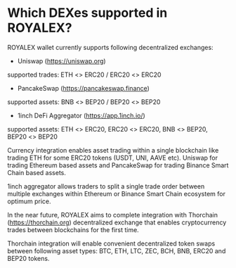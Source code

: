 # Which DEXes supported in ROYALEX?

ROYALEX wallet currently supports following decentralized exchanges:

- Uniswap (https://uniswap.org)

supported trades: ETH <> ERC20 / ERC20 <> ERC20

- PancakeSwap (https://pancakeswap.finance)

supported assets: BNB <> BEP20 / BEP20 <> BEP20

- 1inch DeFi Aggregator (https://app.1inch.io/)

supported assets: ETH <> ERC20, ERC20 <> ERC20, BNB <> BEP20, BEP20 <> BEP20

Currency integration enables asset trading within a single blockchain like trading ETH for some ERC20 tokens (USDT, UNI, AAVE etc). Uniswap for trading Ethereum based assets and PancakeSwap for trading Binance Smart Chain based assets.

1inch aggregator allows traders to split a single trade order between multiple exchanges within Ethereum or Binance Smart Chain ecosystem for optimum price.

In the near future, ROYALEX aims to complete integration with Thorchain (https://thorchain.org) decentralized exchange that enables cryptocurrency trades between blockchains for the first time.

Thorchain integration will enable convenient decentralized token swaps between following asset types: BTC, ETH, LTC, ZEC, BCH, BNB, ERC20 and BEP20 tokens.
